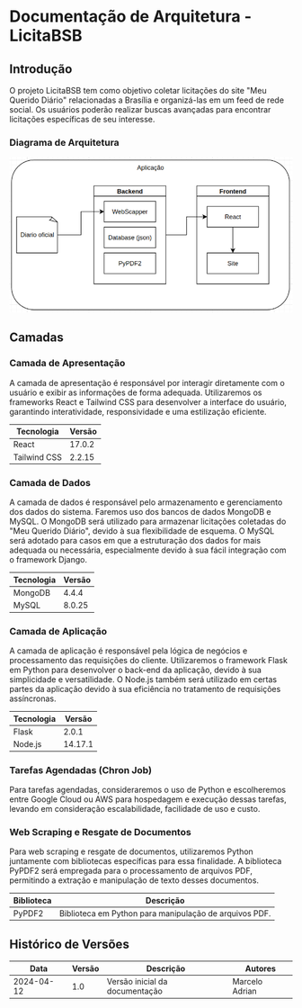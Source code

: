 # Documentação de Arquitetura - LicitaBSB

## Introdução

O projeto LicitaBSB tem como objetivo coletar licitações do site "Meu Querido Diário" relacionadas a Brasília e organizá-las em um feed de rede social. Os usuários poderão realizar buscas avançadas para encontrar licitações específicas de seu interesse.

### Diagrama de Arquitetura

![Diagrama de Arquitetura](diagrama.png)

## Camadas

### Camada de Apresentação

A camada de apresentação é responsável por interagir diretamente com o usuário e exibir as informações de forma adequada. Utilizaremos os frameworks React e Tailwind CSS para desenvolver a interface do usuário, garantindo interatividade, responsividade e uma estilização eficiente.

| Tecnologia    | Versão  |
|---------------|---------|
| React         | 17.0.2  |
| Tailwind CSS  | 2.2.15  |

### Camada de Dados

A camada de dados é responsável pelo armazenamento e gerenciamento dos dados do sistema. Faremos uso dos bancos de dados MongoDB e MySQL. O MongoDB será utilizado para armazenar licitações coletadas do "Meu Querido Diário", devido à sua flexibilidade de esquema. O MySQL será adotado para casos em que a estruturação dos dados for mais adequada ou necessária, especialmente devido à sua fácil integração com o framework Django.

| Tecnologia | Versão  |
|------------|---------|
| MongoDB    | 4.4.4   |
| MySQL      | 8.0.25  |

### Camada de Aplicação

A camada de aplicação é responsável pela lógica de negócios e processamento das requisições do cliente. Utilizaremos o framework Flask em Python para desenvolver o back-end da aplicação, devido à sua simplicidade e versatilidade. O Node.js também será utilizado em certas partes da aplicação devido à sua eficiência no tratamento de requisições assíncronas.

| Tecnologia | Versão   |
|------------|----------|
| Flask      | 2.0.1    |
| Node.js    | 14.17.1  |

### Tarefas Agendadas (Chron Job)

Para tarefas agendadas, consideraremos o uso de Python e escolheremos entre Google Cloud ou AWS para hospedagem e execução dessas tarefas, levando em consideração escalabilidade, facilidade de uso e custo.

### Web Scraping e Resgate de Documentos

Para web scraping e resgate de documentos, utilizaremos Python juntamente com bibliotecas específicas para essa finalidade. A biblioteca PyPDF2 será empregada para o processamento de arquivos PDF, permitindo a extração e manipulação de texto desses documentos.

| Biblioteca | Descrição                                                   |
|------------|--------------------------------------------------------------|
| PyPDF2     | Biblioteca em Python para manipulação de arquivos PDF.       |

## Histórico de Versões

| Data       | Versão | Descrição                               | Autores      |
|------------|--------|-----------------------------------------|--------------|
| 2024-04-12 | 1.0    | Versão inicial da documentação           | Marcelo Adrian |
